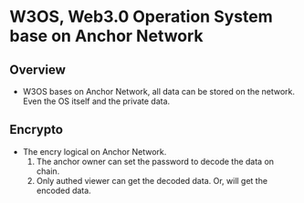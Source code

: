 # W3OS, Web3.0 Operation System base on Anchor Network

## Overview

- W3OS bases on Anchor Network, all data can be stored on the network. Even the OS itself and the private data.

## Encrypto

- The encry logical on Anchor Network.
    1. The anchor owner can set the password to decode the data on chain.
    2. Only authed viewer can get the decoded data. Or, will get the encoded data.